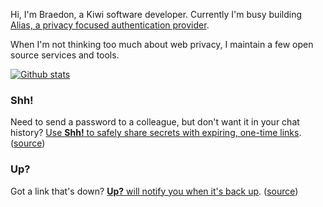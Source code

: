 Hi, I'm Braedon, a Kiwi software developer. Currently I'm busy building [Alias, a privacy focused authentication provider](https://projectalias.com).

When I'm not thinking too much about web privacy, I maintain a few open source services and tools.

[![Github stats](https://github-readme-stats.vercel.app/api?username=braedon&count_private=true&show_icons=true)](https://github.com/braedon)

### Shh!
Need to send a password to a colleague, but don't want it in your chat history? [Use **Shh!** to safely share secrets with expiring, one-time links](https://shh.resisty.com). ([source](https://github.com/braedon/shh))

### Up?
Got a link that's down? [**Up?** will notify you when it's back up](https://up.resisty.com). ([source](https://github.com/braedon/up))
